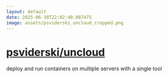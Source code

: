 ```yaml
---
layout: default
date: 2025-06-30T22:02:40.087475
image: assets/psviderski_uncloud_cropped.png
---
```


# [psviderski/uncloud](https://github.com/psviderski/uncloud)

deploy and run containers on multiple servers with a single tool
